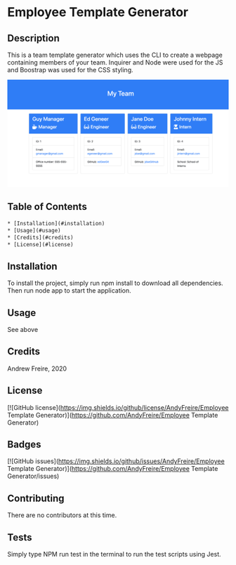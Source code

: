 
# Employee Template Generator

## Description 

This is a team template generator which uses the CLI to create a webpage containing members of your team.
Inquirer and Node were used for the JS and Boostrap was used for the CSS styling.

![Image of Template HTML](screenshot.png)


## Table of Contents

    * [Installation](#installation)
    * [Usage](#usage)
    * [Credits](#credits)
    * [License](#license)

## Installation

To install the project, simply run npm install to download all dependencies. Then run node app to start the application.

## Usage 

See above

## Credits

Andrew Freire, 2020

## License

[![GitHub license](https://img.shields.io/github/license/AndyFreire/Employee Template Generator)](https://github.com/AndyFreire/Employee Template Generator)

## Badges

[![GitHub issues](https://img.shields.io/github/issues/AndyFreire/Employee Template Generator)](https://github.com/AndyFreire/Employee Template Generator/issues) 


## Contributing

 There are no contributors at this time.

## Tests

Simply type NPM run test in the terminal to run the test scripts using Jest.


